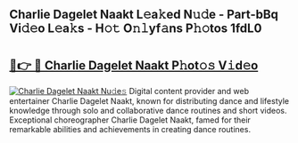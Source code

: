 ## Charlie Dagelet Naakt L𝚎a𝚔ed N𝚞𝚍e - Part-bBq Vi𝚍𝚎o L𝚎a𝚔s - H𝚘𝚝 O𝚗𝚕yf𝚊ns P𝚑𝚘tos 1fdL0

# <h2><a href="http://kfem5c.oniu.top/?m=Charlie+Dagelet+Naakt">🔗👉 🔴 Charlie Dagelet Naakt P𝚑ot𝚘𝚜 V𝚒d𝚎o</a></h2>

[![Charlie Dagelet Naakt Nu𝚍e𝚜](https://i.imgur.com/0qMVB7G.gif)](http://kfem5c.oniu.top/?m=Charlie+Dagelet+Naakt)
Digital content provider and web entertainer Charlie Dagelet Naakt, known for distributing dance and lifestyle knowledge through solo and collaborative dance routines and short videos. Exceptional choreographer Charlie Dagelet Naakt, famed for their remarkable abilities and achievements in creating dance routines.  

